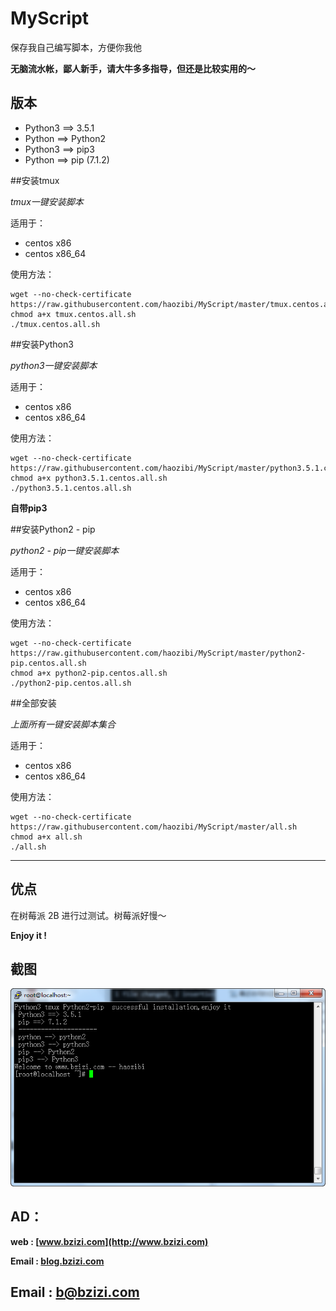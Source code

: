 # MyScript

保存我自己编写脚本，方便你我他

**无脑流水帐，鄙人新手，请大牛多多指导，但还是比较实用的～**

## 版本
* Python3 ==> 3.5.1
* Python ==> Python2
* Python3 ==> pip3
* Python ==> pip (7.1.2)

##安装tmux

*tmux一键安装脚本*

适用于：

* centos x86
* centos x86_64

使用方法：

```
wget --no-check-certificate https://raw.githubusercontent.com/haozibi/MyScript/master/tmux.centos.all.sh
chmod a+x tmux.centos.all.sh
./tmux.centos.all.sh
```

##安装Python3

*python3一键安装脚本*

适用于：

* centos x86
* centos x86_64

使用方法：

```
wget --no-check-certificate https://raw.githubusercontent.com/haozibi/MyScript/master/python3.5.1.centos.all.sh
chmod a+x python3.5.1.centos.all.sh
./python3.5.1.centos.all.sh
```

**自带pip3**

##安装Python2 - pip

*python2 - pip一键安装脚本*

适用于：

* centos x86
* centos x86_64

使用方法：

```
wget --no-check-certificate https://raw.githubusercontent.com/haozibi/MyScript/master/python2-pip.centos.all.sh
chmod a+x python2-pip.centos.all.sh
./python2-pip.centos.all.sh
```

##全部安装

*上面所有一键安装脚本集合*

适用于：

* centos x86
* centos x86_64

使用方法：

```
wget --no-check-certificate https://raw.githubusercontent.com/haozibi/MyScript/master/all.sh
chmod a+x all.sh
./all.sh
```

***

## 优点
在树莓派 2B 进行过测试。树莓派好慢～

**Enjoy it !**

## 截图
![](https://raw.githubusercontent.com/haozibi/MyScript/master/docs/pic.png)

## AD：
**web : [www.bzizi.com](http://www.bzizi.com)**

**Email : [blog.bzizi.com](http://blog.bzizi.com)**

## Email : [b@bzizi.com](mailto:b@bzizi.com)


